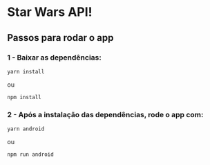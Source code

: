 # Star Wars API!

## Passos para rodar o app

### 1 - Baixar as dependências:

`yarn install`

ou

`npm install`

### 2 - Após a instalação das dependências, rode o app com:

`yarn android`

ou

`npm run android`